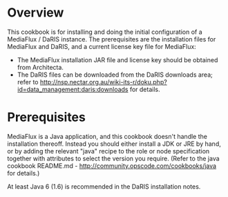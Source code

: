 Overview
========

This cookbook is for installing and doing the initial configuration of a
MediaFlux / DaRIS instance.  The prerequisites are the installation files 
for MediaFlux and DaRIS, and a current license key file for MediaFlux:

  - The MediaFlux installation JAR file and license key should be obtained
    from Architecta.
  - The DaRIS files can be downloaded from the DaRIS downloads area; refer
    to http://nsp.nectar.org.au/wiki-its-r/doku.php?id=data_management:daris:downloads for details.

Prerequisites
=============

MediaFlux is a Java application, and this cookbook doesn't handle the
installation thereoff.  Instead you should either install a JDK or JRE by
hand, or by adding the relevant "java" recipe to the role or node 
specification together with attributes to select the version you require.
(Refer to the java cookbook README.md - http://community.opscode.com/cookbooks/java for details.)

At least Java 6 (1.6) is recommended in the DaRIS installation notes.


